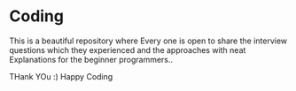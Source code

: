 # Coding
This  is a beautiful repository where Every one is open to share the interview questions which they experienced and the approaches with neat Explanations
for the beginner programmers..

THank YOu :) Happy Coding
